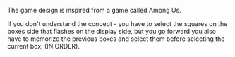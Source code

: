 The game design is inspired from a game called Among Us.

If you don't understand the concept - you have to select the squares on the boxes side that flashes on the display side, but you go forward you also have to memorize the previous boxes and select them before selecting the current box, (IN ORDER).

